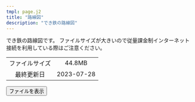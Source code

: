```yaml
---
tmpl: page.j2
title: "路線図"
description: "でき鉄の路線図"
---
```


でき鉄の路線図です。
ファイルサイズが大きいので従量課金制インターネット接続を利用している際はご注意ください。

|||
| :---: | :---: |
| ファイルサイズ | 44.8MB |
| 最終更新日 | 2023-07-28 |

<button onclick="this.outerHTML=`<a href='https://cdn.discordapp.com/attachments/1068526940924940328/1134139584024940584/dekitetsu.png'><img src='https://cdn.discordapp.com/attachments/1068526940924940328/1134139584024940584/dekitetsu.png' style='width:70vw'></a>`">ファイルを表示</button>

